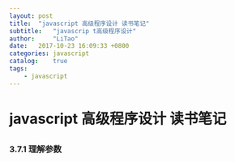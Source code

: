 ```yaml
---
layout: post
title:  "javascript 高级程序设计 读书笔记"
subtitle:   "javascrip t高级程序设计"
author:     "LiTao"
date:   2017-10-23 16:09:33 +0800
categories: javascript
catalog:    true
tags:
    - javascript
---
```


# javascript 高级程序设计 读书笔记
##
### 3.7.1 理解参数
